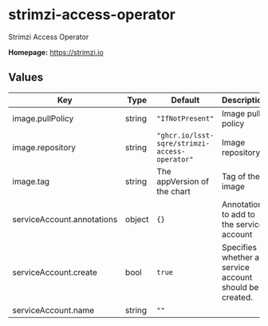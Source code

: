 # strimzi-access-operator

Strimzi Access Operator

**Homepage:** <https://strimzi.io>

## Values

| Key | Type | Default | Description |
|-----|------|---------|-------------|
| image.pullPolicy | string | `"IfNotPresent"` | Image pull policy |
| image.repository | string | `"ghcr.io/lsst-sqre/strimzi-access-operator"` | Image repository |
| image.tag | string | The appVersion of the chart | Tag of the image |
| serviceAccount.annotations | object | `{}` | Annotations to add to the service account |
| serviceAccount.create | bool | `true` | Specifies whether a service account should be created. |
| serviceAccount.name | string | `""` |  |